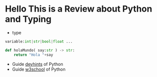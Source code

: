# Hello This is a Review about Python and Typing

- type
```python
variable:int|str|bool|float ...

def holaMundo( say:str ) -> str:
    return "Hola "+say
```
- Guide [devhints]("https://devhints.io/python") of Python
- Guide [w3school]("https://www.w3schools.com/python") of Python